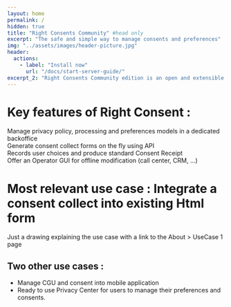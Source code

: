 ```yaml
---
layout: home
permalink: /
hidden: true
title: "Right Consents Community" #head only
excerpt: "The safe and simple way to manage consents and preferences"
img: "../assets/images/header-picture.jpg"
header:
  actions:
    - label: "Install now"
      url: "/docs/start-server-guide/"
excerpt_2: "Right Consents Community edition is an open and extensible platform to manage consents and preferences. <br/> It aims to provide any organization with a complete, simple and easy to implement solution for <b>collecting, storing, analysing</b> and <b>using</b> users' consents and preferences."
---
```


# Key features of Right Consent :

Manage privacy policy, processing and preferences models in a dedicated backoffice  
Generate consent collect forms on the fly using API  
Records user choices and produce standard Consent Receipt  
Offer an Operator GUI for offline modification (call center, CRM, ...)


# Most relevant use case : Integrate a consent collect into existing Html form

Just a drawing explaining the use case with a link to the About > UseCase 1 page

## Two other use cases :

- Manage CGU and consent into mobile application
- Ready to use Privacy Center for users to manage their preferences and consents.
